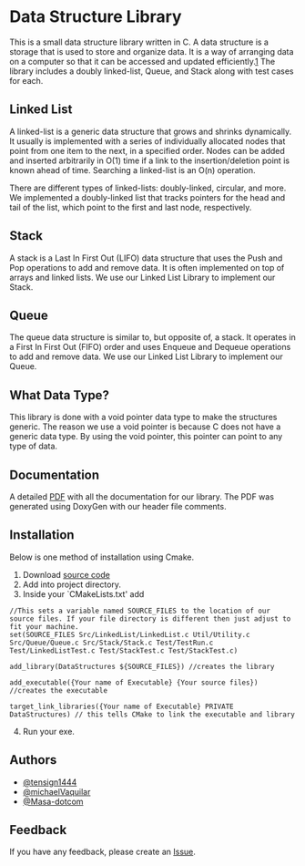 
# Data Structure Library

This is a small data structure library written in C. A data structure is a storage that is used to store and organize data. It is a way of arranging data on a computer so that it can be accessed and updated efficiently.[1](https://www.geeksforgeeks.org/data-structures/) The library includes a doubly linked-list, Queue, and Stack along with test cases for each.

## Linked List
A linked-list is a generic data structure that grows and shrinks dynamically. It usually is implemented with a series of individually allocated nodes that point from one item to the next, in a specified order. Nodes can be added and inserted arbitrarily in O(1) time if a link to the insertion/deletion point is known ahead of time. Searching a linked-list is an O(n) operation.

There are different types of linked-lists: doubly-linked, circular, and more. We implemented a doubly-linked list that tracks pointers for the head and tail of the list, which point to the first and last node, respectively.

## Stack
A stack is a Last In First Out (LIFO) data structure that uses the Push and Pop operations to add and remove data. It is often implemented on top of arrays and linked lists. We use our Linked List Library to implement our Stack. 

## Queue
The queue data structure is similar to, but opposite of, a stack. It operates in a First In First Out (FIFO) order and uses Enqueue and Dequeue operations to add and remove data. We use our Linked List Library to implement our Queue.

## What Data Type?
This library is done with a void pointer data type to make the structures generic. The reason we use a void pointer is because C does not have a generic data type. By using the void pointer, this pointer can point to any type of data.

## Documentation
A detailed [PDF](https://github.com/tensign1444/CDataStructures/blob/master/Documentation/DataStructuresDocumentation.pdf) with all the documentation for our library. The PDF was generated using DoxyGen with our header file comments.

## Installation
Below is one method of installation using Cmake.
1. Download [source code](https://github.com/tensign1444/CDataStructures/releases/tag/1.0.0)
2. Add into project directory.
3. Inside your `CMakeLists.txt' add 
```
//This sets a variable named SOURCE_FILES to the location of our source files. If your file directory is different then just adjust to fit your machine.
set(SOURCE_FILES Src/LinkedList/LinkedList.c Util/Utility.c Src/Queue/Queue.c Src/Stack/Stack.c Test/TestRun.c Test/LinkedListTest.c Test/StackTest.c Test/StackTest.c)

add_library(DataStructures ${SOURCE_FILES}) //creates the library

add_executable({Your name of Executable} {Your source files}) //creates the executable

target_link_libraries({Your name of Executable} PRIVATE DataStructures) // this tells CMake to link the executable and library
```
4. Run your exe.
    
## Authors

- [@tensign1444](https://github.com/tensign1444)
- [@michaelVaquilar](https://github.com/michaelVaquilar)
- [@Masa-dotcom](https://github.com/Masa-dotcom)



## Feedback

If you have any feedback, please create an [Issue](https://github.com/tensign1444/CDataStructures/issues).

